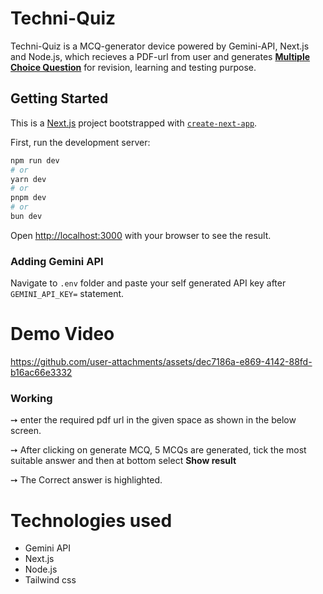 # Techni-Quiz
Techni-Quiz is a MCQ-generator device powered by Gemini-API, Next.js and Node.js, which recieves a PDF-url from user and generates 
<ins>**Multiple Choice Question**</ins> 
for revision, learning and testing purpose.




## Getting Started



This is a [Next.js](https://nextjs.org/) project bootstrapped with [`create-next-app`](https://github.com/vercel/next.js/tree/canary/packages/create-next-app).

First, run the development server:

```bash
npm run dev
# or
yarn dev
# or
pnpm dev
# or
bun dev
```

Open [http://localhost:3000](http://localhost:3000) with your browser to see the result.

### Adding Gemini API
Navigate to ```.env``` folder and paste your self generated API key after ```GEMINI_API_KEY=``` statement.
# Demo Video



https://github.com/user-attachments/assets/dec7186a-e869-4142-88fd-b16ac66e3332





### Working
➙ enter the required pdf url in the given space as shown in the below screen. 





➙ After clicking on generate MCQ, 5 MCQs are generated, tick the most suitable answer and then at bottom select **Show result**








➙ The Correct answer is highlighted.



# Technologies used
- Gemini API
- Next.js
- Node.js
- Tailwind css





